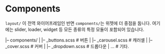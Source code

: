 # Components

`layout/` 이 전역 와이어프레임인 반면 `components/`는 위젯에 더 중점을 둡니다. 여기에는 slider, loader, widget 등 모든 종류의 특정 모듈이 포함되어 있습니다.

|– components/
|   |– _buttons.scss     # 버튼
|   |– _carousel.scss    # 캐러셀
|   |– _cover.scss       # 커버
|   |– _dropdown.scss    # 드롭다운
|   …                    # 기타.
